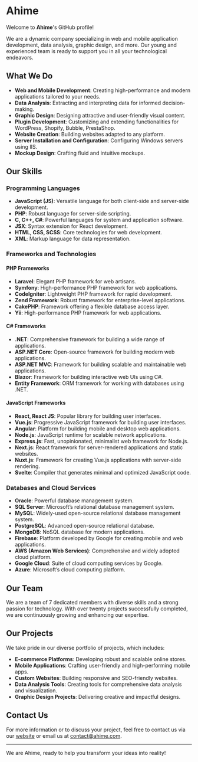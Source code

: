 # Ahime

Welcome to **Ahime**'s GitHub profile!

We are a dynamic company specializing in web and mobile application development, data analysis, graphic design, and more. Our young and experienced team is ready to support you in all your technological endeavors.

## What We Do

- **Web and Mobile Development**: Creating high-performance and modern applications tailored to your needs.
- **Data Analysis**: Extracting and interpreting data for informed decision-making.
- **Graphic Design**: Designing attractive and user-friendly visual content.
- **Plugin Development**: Customizing and extending functionalities for WordPress, Shopify, Bubble, PrestaShop.
- **Website Creation**: Building websites adapted to any platform.
- **Server Installation and Configuration**: Configuring Windows servers using IIS.
- **Mockup Design**: Crafting fluid and intuitive mockups.

## Our Skills

### Programming Languages

- **JavaScript (JS)**: Versatile language for both client-side and server-side development.
- **PHP**: Robust language for server-side scripting.
- **C, C++, C#**: Powerful languages for system and application software.
- **JSX**: Syntax extension for React development.
- **HTML, CSS, SCSS**: Core technologies for web development.
- **XML**: Markup language for data representation.

### Frameworks and Technologies

#### PHP Frameworks
- **Laravel**: Elegant PHP framework for web artisans.
- **Symfony**: High-performance PHP framework for web applications.
- **CodeIgniter**: Lightweight PHP framework for rapid development.
- **Zend Framework**: Robust framework for enterprise-level applications.
- **CakePHP**: Framework offering a flexible database access layer.
- **Yii**: High-performance PHP framework for web applications.

#### C# Frameworks
- **.NET**: Comprehensive framework for building a wide range of applications.
- **ASP.NET Core**: Open-source framework for building modern web applications.
- **ASP.NET MVC**: Framework for building scalable and maintainable web applications.
- **Blazor**: Framework for building interactive web UIs using C#.
- **Entity Framework**: ORM framework for working with databases using .NET.

#### JavaScript Frameworks
- **React, React JS**: Popular library for building user interfaces.
- **Vue.js**: Progressive JavaScript framework for building user interfaces.
- **Angular**: Platform for building mobile and desktop web applications.
- **Node.js**: JavaScript runtime for scalable network applications.
- **Express.js**: Fast, unopinionated, minimalist web framework for Node.js.
- **Next.js**: React framework for server-rendered applications and static websites.
- **Nuxt.js**: Framework for creating Vue.js applications with server-side rendering.
- **Svelte**: Compiler that generates minimal and optimized JavaScript code.

### Databases and Cloud Services

- **Oracle**: Powerful database management system.
- **SQL Server**: Microsoft’s relational database management system.
- **MySQL**: Widely-used open-source relational database management system.
- **PostgreSQL**: Advanced open-source relational database.
- **MongoDB**: NoSQL database for modern applications.
- **Firebase**: Platform developed by Google for creating mobile and web applications.
- **AWS (Amazon Web Services)**: Comprehensive and widely adopted cloud platform.
- **Google Cloud**: Suite of cloud computing services by Google.
- **Azure**: Microsoft’s cloud computing platform.

## Our Team

We are a team of 7 dedicated members with diverse skills and a strong passion for technology. With over twenty projects successfully completed, we are continuously growing and enhancing our expertise.

## Our Projects

We take pride in our diverse portfolio of projects, which includes:

- **E-commerce Platforms**: Developing robust and scalable online stores.
- **Mobile Applications**: Crafting user-friendly and high-performing mobile apps.
- **Custom Websites**: Building responsive and SEO-friendly websites.
- **Data Analysis Tools**: Creating tools for comprehensive data analysis and visualization.
- **Graphic Design Projects**: Delivering creative and impactful designs.

## Contact Us

For more information or to discuss your project, feel free to contact us via our [website](https://www.blyd3d.com) or email us at [contact@ahime.com](mailto:info@blyd3d.com).

---

We are Ahime, ready to help you transform your ideas into reality!
